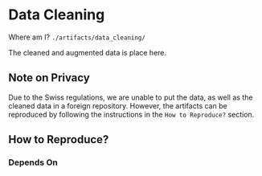 # Data Cleaning

Where am I? `./artifacts/data_cleaning/`

The cleaned and augmented data is place here.

## Note on Privacy

Due to the Swiss regulations, we are unable to put the data, as well as the cleaned data in a foreign repository. However, the artifacts can be reproduced by following the instructions in the `How to Reproduce?` section.

## How to Reproduce?

### Depends On

<!-- TODO -->

